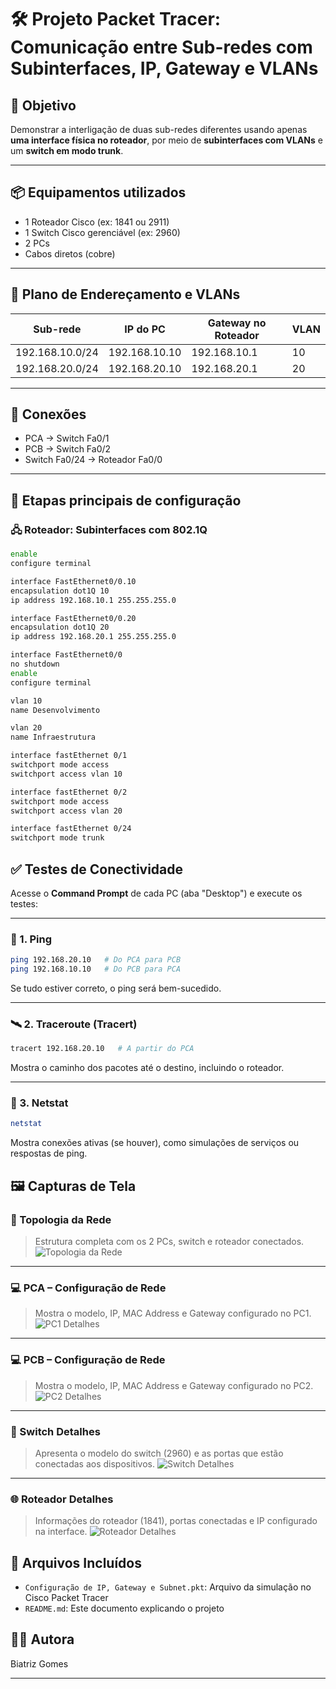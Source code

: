 # 🛠️ Projeto Packet Tracer: Comunicação entre Sub-redes com Subinterfaces, IP,  Gateway e VLANs

## 🎯 Objetivo

Demonstrar a interligação de duas sub-redes diferentes usando apenas **uma interface física no roteador**, por meio de **subinterfaces com VLANs** e um **switch em modo trunk**.

---

## 📦 Equipamentos utilizados

- 1 Roteador Cisco (ex: 1841 ou 2911)
- 1 Switch Cisco gerenciável (ex: 2960)
- 2 PCs
- Cabos diretos (cobre)

---

## 🧱 Plano de Endereçamento e VLANs

| Sub-rede         | IP do PC        | Gateway no Roteador | VLAN |
|------------------|-----------------|----------------------|------|
| 192.168.10.0/24  | 192.168.10.10   | 192.168.10.1         | 10   |
| 192.168.20.0/24  | 192.168.20.10   | 192.168.20.1         | 20   |

---

## 🔌 Conexões

- PCA → Switch Fa0/1  
- PCB → Switch Fa0/2  
- Switch Fa0/24 → Roteador Fa0/0  

---

## 🔧 Etapas principais de configuração

### 🖧 Roteador: Subinterfaces com 802.1Q

```bash
enable
configure terminal

interface FastEthernet0/0.10
encapsulation dot1Q 10
ip address 192.168.10.1 255.255.255.0

interface FastEthernet0/0.20
encapsulation dot1Q 20
ip address 192.168.20.1 255.255.255.0

interface FastEthernet0/0
no shutdown
enable
configure terminal

vlan 10
name Desenvolvimento

vlan 20
name Infraestrutura

interface fastEthernet 0/1
switchport mode access
switchport access vlan 10

interface fastEthernet 0/2
switchport mode access
switchport access vlan 20

interface fastEthernet 0/24
switchport mode trunk

```

## ✅ Testes de Conectividade

Acesse o **Command Prompt** de cada PC (aba "Desktop") e execute os testes:

---

### 🔁 1. Ping

```bash
ping 192.168.20.10   # Do PCA para PCB
ping 192.168.10.10   # Do PCB para PCA
```
Se tudo estiver correto, o ping será bem-sucedido.

---

### 🛰️ 2. Traceroute (Tracert)
```bash
tracert 192.168.20.10   # A partir do PCA
```
Mostra o caminho dos pacotes até o destino, incluindo o roteador.

---

### 📡 3. Netstat
```bash
netstat
```
Mostra conexões ativas (se houver), como simulações de serviços ou respostas de ping.


## 🖼️ Capturas de Tela

### 🔌 Topologia da Rede
> Estrutura completa com os 2 PCs, switch e roteador conectados.
![Topologia da Rede](https://raw.githubusercontent.com/DurezahGeek/IP-Gateway/refs/heads/main/src1/1.png)

---

### 💻 PCA – Configuração de Rede
> Mostra o modelo, IP, MAC Address e Gateway configurado no PC1.
![PC1 Detalhes](https://raw.githubusercontent.com/DurezahGeek/IP-Gateway/refs/heads/main/src1/6.png)

---

### 💻 PCB – Configuração de Rede
> Mostra o modelo, IP, MAC Address e Gateway configurado no PC2.
![PC2 Detalhes](https://raw.githubusercontent.com/DurezahGeek/IP-Gateway/refs/heads/main/src1/bbb.png)

---

### 📶 Switch Detalhes
> Apresenta o modelo do switch (2960) e as portas que estão conectadas aos dispositivos.
![Switch Detalhes](https://raw.githubusercontent.com/DurezahGeek/IP-Gateway/refs/heads/main/src1/S.png)

---

### 🌐 Roteador Detalhes
> Informações do roteador (1841), portas conectadas e IP configurado na interface.
![Roteador Detalhes](https://raw.githubusercontent.com/DurezahGeek/IP-Gateway/refs/heads/main/src1/rr.png)


## 📂 Arquivos Incluídos

- `Configuração de IP, Gateway e Subnet.pkt`: Arquivo da simulação no Cisco Packet Tracer
- `README.md`: Este documento explicando o projeto

## 👩‍💻 Autora

Biatriz Gomes

---
